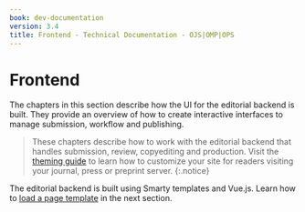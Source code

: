 ```yaml
---
book: dev-documentation
version: 3.4
title: Frontend - Technical Documentation - OJS|OMP|OPS
---
```


# Frontend

The chapters in this section describe how the UI for the editorial backend is built. They provide an overview of how to create interactive interfaces to manage submission, workflow and publishing.

> These chapters describe how to work with the editorial backend that handles submission, review, copyediting and production. Visit the [theming guide](/pkp-theming-guide/en) to learn how to customize your site for readers visiting your journal, press or preprint server.
{:.notice}

The editorial backend is built using Smarty templates and Vue.js. Learn how to [load a page template](./frontend-pages) in the next section.